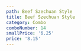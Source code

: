 ```yaml
---
path: Beef Szechuan Style
title: Beef Szechuan Style
category: Combo
comboNumber: 14
smallPrice: '6.25'
price: '8.15'
---
```


